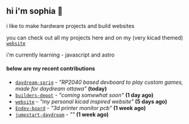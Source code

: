 ## hi i'm sophia 🧌

i like to make hardware projects and build websites

you can check out all my projects here and on my (very kicad themed) [`website`](https://sophiaduan.dev/)


i'm currently learning - javascript and astro

#### below are my recent contributions


- [`daydream-sprig`](https://github.com/sophiayduan/daydream-sprig) - _"RP2040 based devboard to play custom games, made for daydream ottawa"_ **(today)**
- [`builders-depot`](https://github.com/builders-depot/builders-depot) - _"coming somewhat soon"_ **(1 day ago)**
- [`website`](https://github.com/sophiayduan/website) - _"my personal kicad inspired website"_ **(5 days ago)**
- [`Endev-board`](https://github.com/sophiayduan/Endev-board) - _"3d printer monitor pcb"_ **(1 week ago)**
- [`jumpstart-daydream`](https://github.com/sophiayduan/jumpstart-daydream) - _""_ **(1 week ago)**
